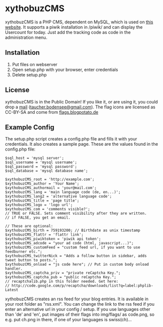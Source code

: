 # xythobuzCMS

xythobuzCMS is a PHP CMS, dependent on MySQL, which is used on [this website](http://xythobuz.org).
It supports a piwik installation in /piwik/ and can display the Usercount for today. Just add the tracking code as code in the administration menu.

## Installation

1. Put files on webserver
2. Open setup.php with your browser, enter credentials
3. Delete setup.php

## License

xythobuzCMS is in the Public Domain!
If you like it, or are using it, you could drop a [mail](mailto:taucher.bodensee@gmail.com) (taucher.bodensee@gmail.com).
The flag icons are licensed as CC-BY-SA and come from [flags.blogpotato.de](http://flags.blogpotato.de)

## Example Config

The setup.php script creates a config.php file and fills it with your credentials. It also creates a sample page. These are the values found in the config.php file:

    $sql_host = 'mysql server';
    $sql_username = 'mysql username';
    $sql_password = 'mysql password';
    $sql_database = 'mysql database name';
    
    $xythobuzCMS_root = 'http://example.com';
    $xythobuzCMS_author = 'Your Name';
    $xythobuzCMS_authormail = 'your@mail.com';
    $xythobuzCMS_lang = 'main language code (de, en...)';
    $xythobuzCMS_lang2 = 'alternative language code';
    $xythobuzCMS_title = 'page title';
    $xythobuzCMS_logo = 'logo url';
    $xythobuzCMS_com = 'comments visible?';
	// TRUE or FALSE. Sets comment visibility after they are written.
	// if FALSE, you get an email.

    // These are optional:
    $xythobuzCMS_birth = 759193200; // Birthdate as unix timestamp
    $xythobuzCMS_flattr = 'flattr link';
    $xythobuzCMS_piwiktoken = 'piwik api token';
    $xythobuzCMS_adcode = "your ad code (html, javascript...)";
    $xythobuzCMS_customFeed = "custom feed url, if you want to use feedburner etc.";
	$xythobuzCMS_twitterNick = "Adds a follow button in sidebar, adds tweet button to posts.";
    $xythobuzCMS_onload = "js code here"; // Put in custom body onload handler.
	$xythobuzCMS_captcha_priv = "private reCaptcha Key.";
	$xythobuzCMS_captcha_pub = "public reCaptcha Key.";
	// recaptchalib.php in this folder needed. Get here:
	// http://code.google.com/p/recaptcha/downloads/list?q=label:phplib-Latest

xythobuzCMS creates an rss feed for your blog entries. It is available in your root folder as "rss.xml". You can change the link to the rss feed if you enter an alternative url in your config / setup.
If you use languages other than 'de' and 'en', put images of their flags into img/flags/ as code.png, so e.g. put ch.png in there, if one of your languages is swiss(ch)...
